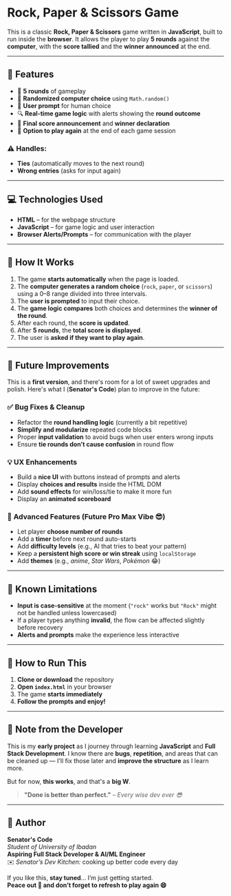 # **Rock, Paper & Scissors Game**

This is a classic **Rock, Paper & Scissors** game written in **JavaScript**, built to run inside the **browser**. It allows the player to play **5 rounds** against the **computer**, with the **score tallied** and the **winner announced** at the end.

---

## 🎯 **Features**

- 🔁 **5 rounds** of gameplay  
- 🤖 **Randomized computer choice** using `Math.random()`  
- 🧠 **User prompt** for human choice  
- 🔍 **Real-time game logic** with alerts showing the **round outcome**  
- 🧾 **Final score announcement** and **winner declaration**  
- 🔁 **Option to play again** at the end of each game session  

### ⚠️ **Handles:**

- **Ties** (automatically moves to the next round)  
- **Wrong entries** (asks for input again)  

---

## 💻 **Technologies Used**

- **HTML** – for the webpage structure  
- **JavaScript** – for game logic and user interaction  
- **Browser Alerts/Prompts** – for communication with the player  

---

## 🧪 **How It Works**

1. The game **starts automatically** when the page is loaded.  
2. The **computer generates a random choice** (`rock`, `paper`, or `scissors`) using a 0–8 range divided into three intervals.  
3. The **user is prompted** to input their choice.  
4. The **game logic compares** both choices and determines the **winner of the round**.  
5. After each round, the **score is updated**.  
6. After **5 rounds**, the **total score is displayed**.  
7. The user is **asked if they want to play again**.  

---

## 🔮 **Future Improvements**

This is a **first version**, and there's room for a lot of sweet upgrades and polish. Here's what I (**Senator's Code**) plan to improve in the future:

### ✅ **Bug Fixes & Cleanup**

- Refactor the **round handling logic** (currently a bit repetitive)  
- **Simplify and modularize** repeated code blocks  
- Proper **input validation** to avoid bugs when user enters wrong inputs  
- Ensure **tie rounds don’t cause confusion** in round flow  

### 💡 **UX Enhancements**

- Build a **nice UI** with buttons instead of prompts and alerts  
- Display **choices and results** inside the HTML DOM  
- Add **sound effects** for win/loss/tie to make it more fun  
- Display an **animated scoreboard**  

### 🚀 **Advanced Features (Future Pro Max Vibe 😎)**

- Let player **choose number of rounds**  
- Add a **timer** before next round auto-starts  
- Add **difficulty levels** (e.g., AI that tries to beat your pattern)  
- Keep a **persistent high score or win streak** using `localStorage`  
- Add **themes** (e.g., *anime*, *Star Wars*, *Pokémon* 😂)  

---

## 📌 **Known Limitations**

- **Input is case-sensitive** at the moment (`"rock"` works but `"Rock"` might not be handled unless lowercased)  
- If a player types anything **invalid**, the flow can be affected slightly before recovery  
- **Alerts and prompts** make the experience less interactive  

---

## 🔧 **How to Run This**

1. **Clone or download** the repository  
2. **Open `index.html`** in your browser  
3. The game **starts immediately**  
4. **Follow the prompts and enjoy!**  

---

## 🙏 **Note from the Developer**

This is my **early project** as I journey through learning **JavaScript** and **Full Stack Development**. I know there are **bugs**, **repetition**, and areas that can be cleaned up — I'll fix those later and **improve the structure** as I learn more.

But for now, **this works**, and that's a **big W**.  
> **"Done is better than perfect."** – *Every wise dev ever 😎*

---

## 👤 **Author**

**Senator's Code**  
*Student of University of Ibadan*  
**Aspiring Full Stack Developer & AI/ML Engineer**  
✉️ *Senator’s Dev Kitchen:* cooking up better code every day  

If you like this, **stay tuned**... I’m just getting started.  
**Peace out 🖤 and don’t forget to refresh to play again 😄**
